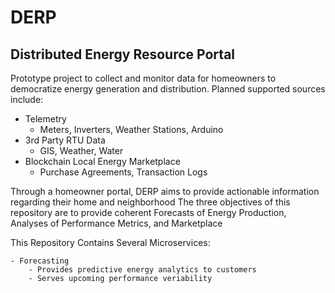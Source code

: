 # DERP
## Distributed Energy Resource Portal

Prototype project to collect and monitor data for homeowners to democratize energy generation and distribution. 
Planned supported sources include: 
- Telemetry
    - Meters, Inverters, Weather Stations, Arduino
- 3rd Party RTU Data
    - GIS, Weather, Water
- Blockchain Local Energy Marketplace
    - Purchase Agreements, Transaction Logs

Through a homeowner portal, DERP aims to provide actionable information regarding their home and neighborhood
The three objectives of this repository are to provide coherent Forecasts of Energy Production, Analyses of Performance Metrics, and Marketplace

This Repository Contains Several Microservices:

    - Forecasting
        - Provides predictive energy analytics to customers
        - Serves upcoming performance veriability
        
        
